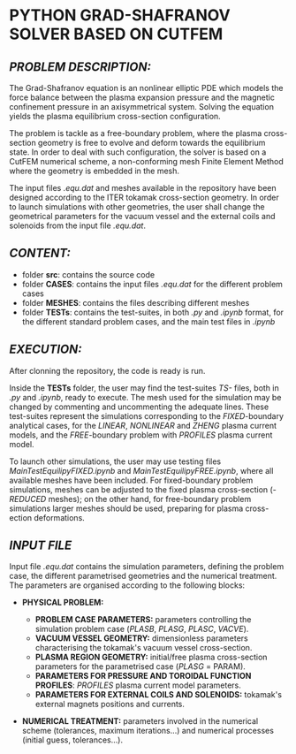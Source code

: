 # **PYTHON GRAD-SHAFRANOV SOLVER BASED ON CUTFEM**

## *PROBLEM DESCRIPTION:*

The Grad-Shafranov equation is an nonlinear elliptic PDE which models the force balance between the plasma expansion pressure and the magnetic confinement pressure in an axisymmetrical system. Solving the equation yields the plasma equilibrium cross-section configuration.

The problem is tackle as a free-boundary problem, where the plasma cross-section geometry is free to evolve and deform towards the equilibrium state. In order to deal with such configuration, the solver is based on a CutFEM numerical scheme, a non-conforming mesh Finite Element Method where the geometry is embedded in the mesh. 

The input files *.equ.dat* and meshes available in the repository have been designed according to the ITER tokamak cross-section geometry. In order to launch simulations with other geometries, the user shall change the geometrical parameters for the vacuum vessel and the external coils and solenoids from the input file *.equ.dat*.

## *CONTENT:*
- folder **src**: contains the source code
- folder **CASES**: contains the input files *.equ.dat* for the different problem cases
- folder **MESHES**: contains the files describing different meshes
- folder **TESTs**: contains the test-suites, in both *.py* and *.ipynb* format, for the different standard problem cases, and the main test files in *.ipynb*

## *EXECUTION:*

After clonning the repository, the code is ready is run. 

Inside the **TESTs** folder, the user may find the test-suites *TS-* files, both in *.py* and *.ipynb*, ready to execute. The mesh used for the simulation may be changed by commenting and uncommenting the adequate lines. These test-suites represent the simulations corresponding to the *FIXED*-boundary analytical cases, for the *LINEAR*, *NONLINEAR* and *ZHENG* plasma current models, and the *FREE*-boundary problem with *PROFILES* plasma current model.

To launch other simulations, the user may use testing files *MainTestEquilipyFIXED.ipynb* and *MainTestEquilipyFREE.ipynb*, where all available meshes have been included. For fixed-boundary problem simulations, meshes can be adjusted to the fixed plasma cross-section (*-REDUCED* meshes); on the other hand, for free-boundary problem simulations larger meshes should be used, preparing for plasma cross-ection deformations. 

## *INPUT FILE*

Input file *.equ.dat* contains the simulation parameters, defining the problem case, the different parametrised geometries and the numerical treatment. The parameters are organised according to the following blocks:

- **PHYSICAL PROBLEM:**
    - **PROBLEM CASE PARAMETERS:** parameters controlling the simulation problem case (*PLASB*, *PLASG*, *PLASC*, *VACVE*).
    - **VACUUM VESSEL GEOMETRY:** dimensionless parameters characterising the tokamak's vacuum vessel cross-section.
    - **PLASMA REGION GEOMETRY:** initial/free plasma cross-section parameters for the parametrised case (*PLASG* = PARAM).   
    - **PARAMETERS FOR PRESSURE AND TOROIDAL FUNCTION PROFILES**: *PROFILES* plasma current model parameters.
    - **PARAMETERS FOR EXTERNAL COILS AND SOLENOIDS:** tokamak's external magnets positions and currents. 

- **NUMERICAL TREATMENT:** parameters involved in the numerical scheme (tolerances, maximum iterations...) and numerical processes (initial guess, tolerances...).

